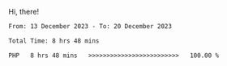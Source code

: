 Hi, there! 

<!--START_SECTION:waka-->

```txt
From: 13 December 2023 - To: 20 December 2023

Total Time: 8 hrs 48 mins

PHP   8 hrs 48 mins   >>>>>>>>>>>>>>>>>>>>>>>>>   100.00 %
```

<!--END_SECTION:waka-->
